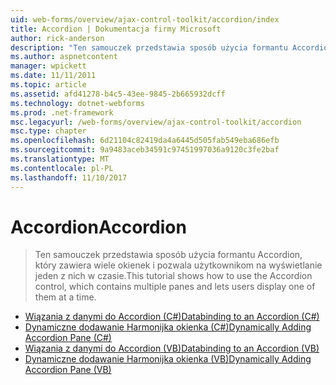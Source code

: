 ```yaml
---
uid: web-forms/overview/ajax-control-toolkit/accordion/index
title: Accordion | Dokumentacja firmy Microsoft
author: rick-anderson
description: "Ten samouczek przedstawia sposób użycia formantu Accordion, który zawiera wiele okienek i pozwala użytkownikom na wyświetlanie jeden z nich w czasie."
ms.author: aspnetcontent
manager: wpickett
ms.date: 11/11/2011
ms.topic: article
ms.assetid: afd41278-b4c5-43ee-9845-2b665932dcff
ms.technology: dotnet-webforms
ms.prod: .net-framework
msc.legacyurl: /web-forms/overview/ajax-control-toolkit/accordion
msc.type: chapter
ms.openlocfilehash: 6d21104c82419da4a6445d505fab549eba686efb
ms.sourcegitcommit: 9a9483aceb34591c97451997036a9120c3fe2baf
ms.translationtype: MT
ms.contentlocale: pl-PL
ms.lasthandoff: 11/10/2017
---
```

<a name="accordion"></a><span data-ttu-id="b3a0d-103">Accordion</span><span class="sxs-lookup"><span data-stu-id="b3a0d-103">Accordion</span></span>
====================
> <span data-ttu-id="b3a0d-104">Ten samouczek przedstawia sposób użycia formantu Accordion, który zawiera wiele okienek i pozwala użytkownikom na wyświetlanie jeden z nich w czasie.</span><span class="sxs-lookup"><span data-stu-id="b3a0d-104">This tutorial shows how to use the Accordion control, which contains multiple panes and lets users display one of them at a time.</span></span>


- [<span data-ttu-id="b3a0d-105">Wiązania z danymi do Accordion (C#)</span><span class="sxs-lookup"><span data-stu-id="b3a0d-105">Databinding to an Accordion (C#)</span></span>](databinding-to-an-accordion-cs.md)
- [<span data-ttu-id="b3a0d-106">Dynamiczne dodawanie Harmonijka okienka (C#)</span><span class="sxs-lookup"><span data-stu-id="b3a0d-106">Dynamically Adding Accordion Pane (C#)</span></span>](dynamically-adding-an-accordion-pane-cs.md)
- [<span data-ttu-id="b3a0d-107">Wiązania z danymi do Accordion (VB)</span><span class="sxs-lookup"><span data-stu-id="b3a0d-107">Databinding to an Accordion (VB)</span></span>](databinding-to-an-accordion-vb.md)
- [<span data-ttu-id="b3a0d-108">Dynamiczne dodawanie Harmonijka okienka (VB)</span><span class="sxs-lookup"><span data-stu-id="b3a0d-108">Dynamically Adding Accordion Pane (VB)</span></span>](dynamically-adding-an-accordion-pane-vb.md)
